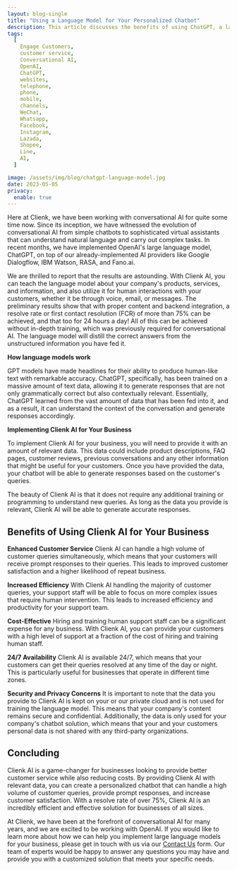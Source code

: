 ```yaml
---
layout: blog-single
title: "Using a Language Model for Your Personalized Chatbot"
description: This article discusses the benefits of using ChatGPT, a large language model, for creating personalized chatbots for businesses. With proper content and backend integration, ChatGPT can achieve a high resolve rate of over 75% for customer queries. This solution is efficient and effective, providing businesses with a way to provide better customer service while reducing costs. The article also highlights Clienk's experience working with ChatGPT and invites readers to learn more about how the technology can be implemented for their own businesses.
tags:
  [
    Engage Customers,
    customer service,
    Conversational AI,
    OpenAI,
    ChatGPT,
    websites,
    telephone,
    phone,
    mobile,
    channels,
    WeChat,
    Whatsapp,
    Facebook,
    Instagram,
    Lazada,
    Shopee,
    Line,
    AI,
  ]

image: /assets/img/blog/chatgpt-language-model.jpg
date: 2023-05-05
privacy:
  enable: true
---
```


Here at Clienk, we have been working with conversational AI for quite some time now. Since its inception, we have witnessed the evolution of conversational AI from simple chatbots to sophisticated virtual assistants that can understand natural language and carry out complex tasks. In recent months, we have implemented OpenAI's large language model, ChatGPT, on top of our already-implemented AI providers like Google Dialogflow, IBM Watson, RASA, and Fano.ai.

We are thrilled to report that the results are astounding. With Clienk AI, you can teach the language model about your company's products, services, and information, and also utilize it for human interactions with your customers, whether it be through voice, email, or messages. The preliminary results show that with proper content and backend integration, a resolve rate or first contact resolution (FCR) of more than 75% can be achieved, and that too for 24 hours a day! All of this can be achieved without in-depth training, which was previously required for conversational AI. The language model will distill the correct answers from the unstructured information you have fed it.

**How language models work**

GPT models have made headlines for their ability to produce human-like text with remarkable accuracy. ChatGPT, specifically, has been trained on a massive amount of text data, allowing it to generate responses that are not only grammatically correct but also contextually relevant. Essentially, ChatGPT learned from the vast amount of data that has been fed into it, and as a result, it can understand the context of the conversation and generate responses accordingly.

**Implementing Clienk AI for Your Business**

To implement Clienk AI for your business, you will need to provide it with an amount of relevant data. This data could include product descriptions, FAQ pages, customer reviews, previous conversations and any other information that might be useful for your customers. Once you have provided the data, your chatbot will be able to generate responses based on the customer's queries.

The beauty of Clienk AI is that it does not require any additional training or programming to understand new queries. As long as the data you provide is relevant, Clienk AI will be able to generate accurate responses.

## Benefits of Using Clienk AI for Your Business

**Enhanced Customer Service**
Clienk AI can handle a high volume of customer queries simultaneously, which means that your customers will receive prompt responses to their queries. This leads to improved customer satisfaction and a higher likelihood of repeat business.

**Increased Efficiency**
With Clienk AI handling the majority of customer queries, your support staff will be able to focus on more complex issues that require human intervention. This leads to increased efficiency and productivity for your support team.

**Cost-Effective**
Hiring and training human support staff can be a significant expense for any business. With Clienk AI, you can provide your customers with a high level of support at a fraction of the cost of hiring and training human staff.

**24/7 Availability**
Clienk AI is available 24/7, which means that your customers can get their queries resolved at any time of the day or night. This is particularly useful for businesses that operate in different time zones.

**Security and Privacy Concerns**
It is important to note that the data you provide to Clienk AI is kept on your or our private cloud and is not used for training the language model. This means that your company's content remains secure and confidential. Additionally, the data is only used for your company's chatbot solution, which means that your and your customers personal data is not shared with any third-party organizations.

## Concluding

Clienk AI is a game-changer for businesses looking to provide better customer service while also reducing costs. By providing Clienk AI with relevant data, you can create a personalized chatbot that can handle a high volume of customer queries, provide prompt responses, and increase customer satisfaction. With a resolve rate of over 75%, Clienk AI is an incredibly efficient and effective solution for businesses of all sizes.

At Clienk, we have been at the forefront of conversational AI for many years, and we are excited to be working with OpenAI. If you would like to learn more about how we can help you implement large language models for your business, please get in touch with us via our [Contact Us](/contact-us/) form. Our team of experts would be happy to answer any questions you may have and provide you with a customized solution that meets your specific needs.